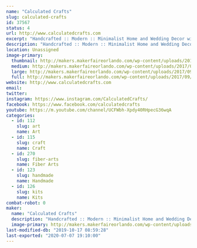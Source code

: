 ```yaml
---
name: "Calculated Crafts"
slug: calculated-crafts
id: 37567
status: 4
url: http://www.calculatedcrafts.com
excerpt: "Handcrafted :: Modern :: Minimalist Home and Wedding Decor with a Geometric Flare"
description: "Handcrafted :: Modern :: Minimalist Home and Wedding Decor with a Geometric Flare"
location: Unassigned
image-primary:
  thumbnail: http://makers.makerfaireorlando.com/wp-content/uploads/2017/09/IMG_9798-150x150.jpg
  medium: http://makers.makerfaireorlando.com/wp-content/uploads/2017/09/IMG_9798-300x75.jpg
  large: http://makers.makerfaireorlando.com/wp-content/uploads/2017/09/IMG_9798.jpg
  full: http://makers.makerfaireorlando.com/wp-content/uploads/2017/09/IMG_9798.jpg
website: http://www.calculatedcrafts.com
email: 
twitter: 
instagram: https://www.instagram.com/CalculatedCrafts/
facebook: https://www.facebook.com/calculatedcrafts
youtube: https://m.youtube.com/channel/UCFWbh-Xpdy40RHpecG36wqA
categories:
  - id: 112
    slug: art
    name: Art
  - id: 115
    slug: craft
    name: Craft
  - id: 270
    slug: fiber-arts
    name: Fiber Arts
  - id: 123
    slug: handmade
    name: Handmade
  - id: 126
    slug: kits
    name: Kits
combat-robot: 0
maker:
  name: "Calculated Crafts"
  description: "Handcrafted :: Modern :: Minimalist Home and Wedding Decor with a Geometric Flare"
  image-primary: http://makers.makerfaireorlando.com/wp-content/uploads/2017/09/IMG_7392-1024x1024.jpg
last-modified-db: "2019-10-17 08:59:28"
last-exported: "2020-07-07 19:10:00"
---
```

